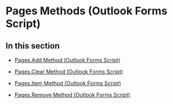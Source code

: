 
# Pages Methods (Outlook Forms Script)

## In this section


-  [Pages.Add Method (Outlook Forms Script)](be7bc499-8e25-440c-0ad9-2a6416ad8cea.md)
    
-  [Pages.Clear Method (Outlook Forms Script)](48f28487-197a-c938-7051-b21f1ca17a72.md)
    
-  [Pages.Item Method (Outlook Forms Script)](c2d80659-9741-115b-a78e-553e2b42f8d2.md)
    
-  [Pages.Remove Method (Outlook Forms Script)](1b95644f-005f-e0b3-8f1e-4f125d22cad9.md)
    
